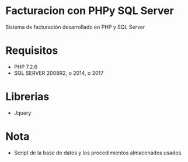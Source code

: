 # Facturacion con PHPy SQL Server
 Sistema de facturación desarrollado en PHP y SQL Server
 
# Requisitos
 - PHP 7.2.6
 - SQL SERVER 2008R2, o 2014, o 2017

# Librerias
 -  Jquery
 
# Nota
 -  Script de la base de datos y los procedimientos almacenados usados.
